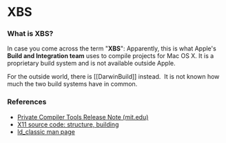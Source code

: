 XBS
===
### What is XBS?
In case you come across the term "**XBS**": Apparently, this is what Apple's **Build and Integration team** uses to compile projects for Mac OS X. It is a proprietary build system and is not available outside Apple. 

For the outside world, there is [[DarwinBuild]] instead. 
It is not known how much the two build systems have in common.
### References
-   [Private Compiler Tools Release Note (mit.edu)](http://web.mit.edu/darwin/src/modules/cctools/RelNotes/Private_CompilerTools.html)
-   [X11 source code: structure, building](http://lists.apple.com/archives/x11-users/2007/nov/msg00208.html)
-   [ld_classic man page](http://developer.apple.com/documentation/Darwin/Reference/ManPages/man1/ld_classic.1.html)
